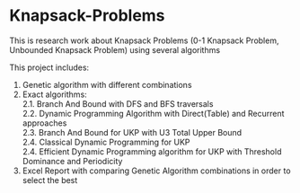 # Knapsack-Problems
This is research work about Knapsack Problems (0-1 Knapsack Problem, Unbounded Knapsack Problem) using several algorithms

This project includes:  
1. Genetic algorithm with different combinations  
2. Exact algorithms:  
  2.1. Branch And Bound with DFS and BFS traversals  
  2.2. Dynamic Programming Algorithm with Direct(Table) and Recurrent approaches  
  2.3. Branch And Bound for UKP with U3 Total Upper Bound  
  2.4. Classical Dynamic Programming for UKP  
  2.4. Efficient Dynamic Programming algorithm for UKP with Threshold Dominance and Periodicity  
3. Excel Report with comparing Genetic Algorithm combinations in order to select the best  
